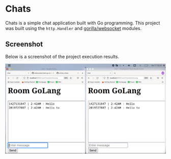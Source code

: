 # Chats

Chats is a simple chat application built with Go programming. This project was built using the `http.Handler` and [gorilla/websocket](https://github.com/gorilla/websocket) modules.

## Screenshot

Below is a screenshot of the project execution results.

![Screenshot](img/Screenshot_20221017_024228.png)